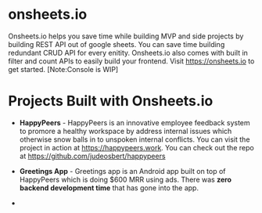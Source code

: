 # onsheets.io
Onsheets.io helps you save time while building MVP and side projects by building REST API out of google sheets. You can save time building redundant CRUD API for every enitity. Onsheets.io also comes with built in filter and count APIs to easily build your frontend. Visit https://onsheets.io to get started. [Note:Console is WIP]

# Projects Built with Onsheets.io
* **HappyPeers** - HappyPeers is an innovative employee feedback system to promore a healthy workspace by address internal issues which otherwise snow balls in to unspoken internal conflicts. You can visit the project in action at https://happypeers.work.
You can check out the repo at https://github.com/judeosbert/happypeers

* **Greetings App** - Greetings app is an Android app built on top of HappyPeers which is doing $600 MRR using ads. There was **zero backend development time** that has gone into the app.

*
